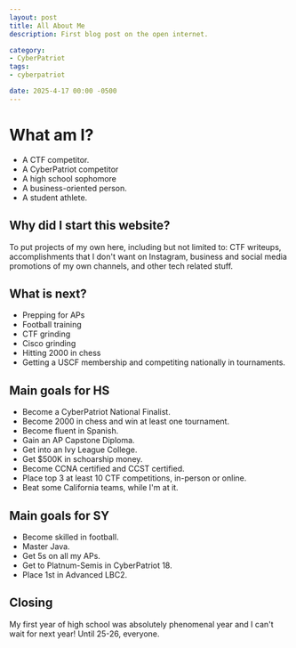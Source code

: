 ```yaml
---
layout: post
title: All About Me
description: First blog post on the open internet. 

category:
- CyberPatriot
tags:
- cyberpatriot

date: 2025-4-17 00:00 -0500
---
```


# What am I?
- A CTF competitor.
- A CyberPatriot competitor
- A high school sophomore
- A business-oriented person.
- A student athlete.

## Why did I start this website?
To put projects of my own here, including but not limited to: CTF writeups, accomplishments that I don't want on Instagram, business and social media promotions of my own channels,
and other tech related stuff.


## What is next?
- Prepping for APs
- Football training
- CTF grinding
- Cisco grinding
- Hitting 2000 in chess
- Getting a USCF membership and competiting nationally in tournaments.


## Main goals for HS
- Become a CyberPatriot National Finalist.
- Become 2000 in chess and win at least one tournament.
- Become fluent in Spanish.
- Gain an AP Capstone Diploma.
- Get into an Ivy League College.
- Get $500K in schoarship money.
- Become CCNA certified and CCST certified.
- Place top 3 at least 10 CTF competitions, in-person or online.
- Beat some California teams, while I'm at it. 


## Main goals for SY
- Become skilled in football.
- Master Java.
- Get 5s on all my APs.
- Get to Platnum-Semis in CyberPatriot 18.
- Place 1st in Advanced LBC2. 

## Closing
My first year of high school was absolutely phenomenal year and I can't wait for next year! Until 25-26, everyone.  
